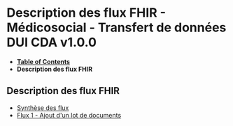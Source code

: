 # Description des flux FHIR - Médicosocial - Transfert de données DUI CDA v1.0.0

* [**Table of Contents**](toc.md)
* **Description des flux FHIR**

## Description des flux FHIR

* [Synthèse des flux](description_flux_synthese.md)
* [Flux 1 - Ajout d'un lot de documents](description_flux_2_ajout_lot_doc.md)

